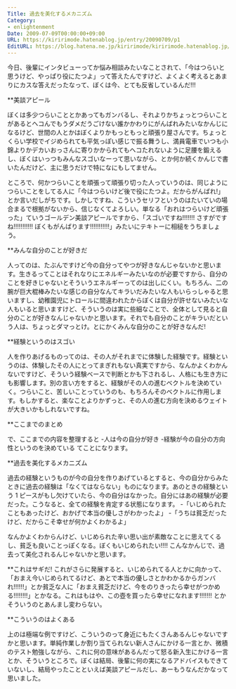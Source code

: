 ```yaml
---
Title: 過去を美化するメカニズム
Category:
- enlightenment
Date: 2009-07-09T00:00:00+09:00
URL: https://kiririmode.hatenablog.jp/entry/20090709/p1
EditURL: https://blog.hatena.ne.jp/kiririmode/kiririmode.hatenablog.jp/atom/entry/8454420450078212864
---
```



今日、後輩にインタビューってか悩み相談みたいなことされて、「今はつらいと思うけど、やっぱり役にたつよ」って答えたんですけど、よくよく考えるとあまりにカスな答えだったなって、ぼくは今、とても反省しているんだ!!!

**美談アピール

ぼくは多少つらいこととかあってもガンバるし、それよりかちょっとつらいことがあるとヘコんでもうダメだうごけない誰かかわりにがんばれみたいなかんじになるけど、世間の人とかはぼくよりかもっともっと頑張り屋さんです。ちょっとくらい学校でイジめられても平気っぽい感じで振る舞うし、満員電車でいつも小錦よりかデカいおっさんに寄りかかられてもヘコたれないように足腰を鍛えるし、ぼくはいっつもみんなスゴいなーって思いながら、とか何か続くかんじで書いたんだけど、主に思うだけで特になにもしてません。

ところで、何かつらいことを頑張って頑張り切った人っていうのは、同じようにつらいことをしてる人に「今はつらいけど後で役にたつよ。だからがんばれ!」とか言いだしがちです。しかしですね、こういうセリフというのはたいていの場合まるで根拠がないから、信じなくてよろしい。単なる「おれはつらいけど頑張った」ていうゴールデン美談アピールですから、「スゴいですね!!!!!!! さすがですね!!!!!!!!!!! ぼくもがんばります!!!!!!!!!!!」みたいにテキトーに相槌をうちましょう。

**みんな自分のことが好きだ

人ってのは、たぶんですけど今の自分ってやつが好きなんじゃないかと思います。生きるってことはそれなりにエネルギーみたいなのが必要ですから、自分のことを好きじゃないとそういうエネルギーってのは出しにくい。もちろん、二の腕が巨大棍棒みたいな感じの自分なんてキラいだみたいな人もいらっしゃると思いますし、幼稚園児にトロールに間違われたからぼくは自分が許せないみたいな人もいると思いますけど、そういうのは実に些細なことで、全体として見ると自分のことが好きなんじゃないかと思います。それでも自分のことがキラいだという人は、ちょっとダマっとけ。とにかくみんな自分のことが好きなんだ!

**経験というのはスゴい

人を作りあげるものってのは、その人がそれまでに体験した経験です。経験というのは、体験したその人にとってまぎれもない真実ですから、なんかよくわかんないですけど、そういう経験ベースで判断とかも下されるし、人格にも生き方にも影響します。別の言い方をすると、経験がその人の進むベクトルを決めていく。つらいこと、苦しいことっていうのも、もちろんそのベクトルに作用します。もしかすると、楽なことよりかずっと、その人の進む方向を決めるウェイトが大きいかもしれないですね。

**ここまでのまとめ

で、ここまでの内容を整理すると
-人は今の自分が好き
-経験が今の自分の方向性というのを決めている
てことになります。

**過去を美化するメカニズム

過去の経験というものが今の自分を作りあげているとすると、今の自分からみたときに過去の経験は「なくてはならない」ものになります。あのときの経験という 1 ピースがもし欠けていたら、今の自分はなかった。自分にはあの経験が必要だった。こうなると、全ての経験を肯定する状態になります。
-「いじめられたこともあったけど、おかげで本当の優しさがわかったよ」
-「うちは貧乏だったけど、だからこそ幸せが何かよくわかるよ」

なんかよくわからんけど、いじめられた辛い思い出が素敵なことに思えてくるし、貧乏も良いことっぽくなる。ぼくもいじめられたい!!!! こんなかんじで、過去って美化されるんじゃないかと思います。

**これはサギだ! 
これがさらに発展すると、いじめられてる人とかに向かって、「おまえ今いじめられてるけど、あとで本当の優しさとかわかるからガンバれ!!!!!!」とか貧乏な人に「おまえ貧乏だけど、今をのりきったら幸せがつかめる!!!!!!!!」とかなる。これはもはや、この壺を買ったら幸せになれます!!!!!!! とかそういうのとあんまし変わらない。

**こういうのはよくある

上のは極端な例ですけど、こういうのって身近にもたくさんあるんじゃないですかと思います。単純作業しか割り当てられない新人さんにかける一言とか、微積のテスト勉強しながら、これに何の意味があるんだって怒る新入生にかける一言とか、そういうところで。ぼくは結局、後輩に何の実になるアドバイスもできていないし、結局やったことといえば美談アピールだし、あーもうなんだかなって思いました。
